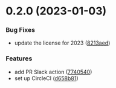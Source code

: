 # 0.2.0 (2023-01-03)


### Bug Fixes

* update the license for 2023 ([8213aed](https://github.com/forcedotcom/eslint-config-salesforce-license/commit/8213aed4dec558c5ed1cff15e769b6bd56aac7a4))


### Features

* add PR Slack action ([7740540](https://github.com/forcedotcom/eslint-config-salesforce-license/commit/7740540c54edbb586d752f9a084ad80d351f73c6))
* set up CircleCI ([d658b81](https://github.com/forcedotcom/eslint-config-salesforce-license/commit/d658b818cc7fd622d3572fcd016e380b353652c6))



